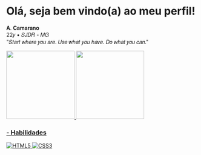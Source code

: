 # Olá, seja bem  vindo(a) ao meu perfil!
𝐀. 𝐂𝐚𝐦𝐚𝐫𝐚𝐧𝐨<br>
22𝑦 • 𝑆𝐽𝐷𝑅 - 𝑀𝐺<br>
"𝑆𝑡𝑎𝑟𝑡 𝑤ℎ𝑒𝑟𝑒 𝑦𝑜𝑢 𝑎𝑟𝑒. 𝑈𝑠𝑒 𝑤ℎ𝑎𝑡 𝑦𝑜𝑢 ℎ𝑎𝑣𝑒. 𝐷𝑜 𝑤ℎ𝑎𝑡 𝑦𝑜𝑢 𝑐𝑎𝑛."

<div>
  <a href="https://github.com/eaecamarano">
  <img height="180em" src="https://github-readme-stats.vercel.app/api?username=eaecamarano&show_icons=true&theme=dracula&include_all_commits=true&count_private=true"/>
  <img height="180em" src="https://github-readme-stats.vercel.app/api/top-langs/?username=eaecamarano&layout=compact&langs_count=7&theme=dracula"/>
</div>

### - Habilidades
<img src="https://img.shields.io/badge/HTML5-E34F26?style=for-the-badge&logo=html5&logoColor=white" alt="HTML5"> <img src="https://img.shields.io/badge/CSS3-1572B6?style=for-the-badge&logo=css3&logoColor=white" alt="CSS3">
